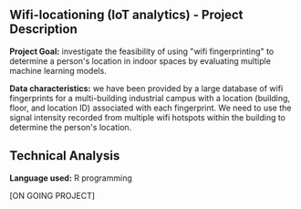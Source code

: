 ## Wifi-locationing (IoT analytics) - Project Description


**Project Goal:** investigate the feasibility of using "wifi fingerprinting" to determine a person's location in indoor spaces by evaluating multiple machine learning models.

**Data characteristics:** we have been provided by a large database of wifi fingerprints for a multi-building industrial campus with a location (building, floor, and location ID) associated with each fingerprint. We need to use the signal intensity recorded from multiple wifi hotspots within the building to determine the person's location.


## Technical Analysis
**Language used:** R programming


[ON GOING PROJECT]

